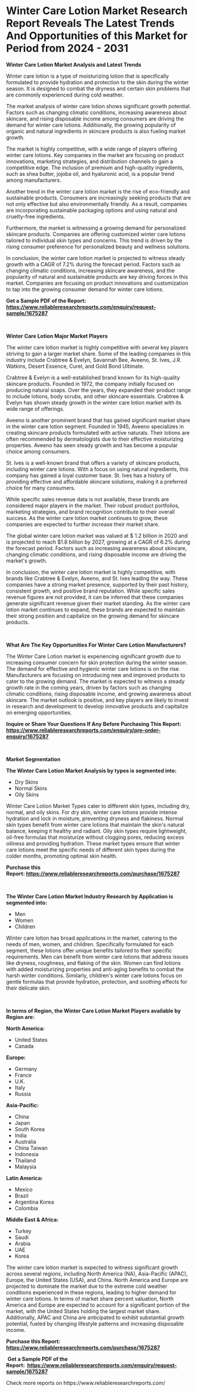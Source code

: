 <p><h1>Winter Care Lotion Market Research Report Reveals The Latest Trends And Opportunities of this Market for Period from 2024 - 2031</h1></p><p><strong>Winter Care Lotion Market Analysis and Latest Trends</strong></p>
<p><p>Winter care lotion is a type of moisturizing lotion that is specifically formulated to provide hydration and protection to the skin during the winter season. It is designed to combat the dryness and certain skin problems that are commonly experienced during cold weather.</p><p>The market analysis of winter care lotion shows significant growth potential. Factors such as changing climatic conditions, increasing awareness about skincare, and rising disposable income among consumers are driving the demand for winter care lotions. Additionally, the growing popularity of organic and natural ingredients in skincare products is also fueling market growth.</p><p>The market is highly competitive, with a wide range of players offering winter care lotions. Key companies in the market are focusing on product innovations, marketing strategies, and distribution channels to gain a competitive edge. The inclusion of premium and high-quality ingredients, such as shea butter, jojoba oil, and hyaluronic acid, is a popular trend among manufacturers.</p><p>Another trend in the winter care lotion market is the rise of eco-friendly and sustainable products. Consumers are increasingly seeking products that are not only effective but also environmentally friendly. As a result, companies are incorporating sustainable packaging options and using natural and cruelty-free ingredients.</p><p>Furthermore, the market is witnessing a growing demand for personalized skincare products. Companies are offering customized winter care lotions tailored to individual skin types and concerns. This trend is driven by the rising consumer preference for personalized beauty and wellness solutions.</p><p>In conclusion, the winter care lotion market is projected to witness steady growth with a CAGR of 7.2% during the forecast period. Factors such as changing climatic conditions, increasing skincare awareness, and the popularity of natural and sustainable products are key driving forces in this market. Companies are focusing on product innovations and customization to tap into the growing consumer demand for winter care lotions.</p></p>
<p><strong>Get a Sample PDF of the Report:&nbsp; <a href="https://www.reliableresearchreports.com/enquiry/request-sample/1675287">https://www.reliableresearchreports.com/enquiry/request-sample/1675287</a></strong></p>
<p>&nbsp;</p>
<p><strong>Winter Care Lotion Major Market Players</strong></p>
<p><p>The winter care lotion market is highly competitive with several key players striving to gain a larger market share. Some of the leading companies in this industry include Crabtree & Evelyn, Savannah Bee, Aveeno, St. Ives, J.R. Watkins, Desert Essence, Curel, and Gold Bond Ultimate.</p><p>Crabtree & Evelyn is a well-established brand known for its high-quality skincare products. Founded in 1972, the company initially focused on producing natural soaps. Over the years, they expanded their product range to include lotions, body scrubs, and other skincare essentials. Crabtree & Evelyn has shown steady growth in the winter care lotion market with its wide range of offerings.</p><p>Aveeno is another prominent brand that has gained significant market share in the winter care lotion segment. Founded in 1945, Aveeno specializes in creating skincare products formulated with active naturals. Their lotions are often recommended by dermatologists due to their effective moisturizing properties. Aveeno has seen steady growth and has become a popular choice among consumers.</p><p>St. Ives is a well-known brand that offers a variety of skincare products, including winter care lotions. With a focus on using natural ingredients, this company has gained a loyal customer base. St. Ives has a history of providing effective and affordable skincare solutions, making it a preferred choice for many consumers.</p><p>While specific sales revenue data is not available, these brands are considered major players in the market. Their robust product portfolios, marketing strategies, and brand recognition contribute to their overall success. As the winter care lotion market continues to grow, these companies are expected to further increase their market share.</p><p>The global winter care lotion market was valued at $ 1.2 billion in 2020 and is projected to reach $1.8 billion by 2027, growing at a CAGR of 6.2% during the forecast period. Factors such as increasing awareness about skincare, changing climatic conditions, and rising disposable income are driving the market's growth.</p><p>In conclusion, the winter care lotion market is highly competitive, with brands like Crabtree & Evelyn, Aveeno, and St. Ives leading the way. These companies have a strong market presence, supported by their past history, consistent growth, and positive brand reputation. While specific sales revenue figures are not provided, it can be inferred that these companies generate significant revenue given their market standing. As the winter care lotion market continues to expand, these brands are expected to maintain their strong position and capitalize on the growing demand for skincare products.</p></p>
<p>&nbsp;</p>
<p><strong>What Are The Key Opportunities For Winter Care Lotion Manufacturers?</strong></p>
<p><p>The Winter Care Lotion market is experiencing significant growth due to increasing consumer concern for skin protection during the winter season. The demand for effective and hygienic winter care lotions is on the rise. Manufacturers are focusing on introducing new and improved products to cater to the growing demand. The market is expected to witness a steady growth rate in the coming years, driven by factors such as changing climatic conditions, rising disposable income, and growing awareness about skincare. The market outlook is positive, and key players are likely to invest in research and development to develop innovative products and capitalize on emerging opportunities.</p></p>
<p><strong>Inquire or Share Your Questions If Any Before Purchasing This Report: <a href="https://www.reliableresearchreports.com/enquiry/pre-order-enquiry/1675287">https://www.reliableresearchreports.com/enquiry/pre-order-enquiry/1675287</a></strong></p>
<p>&nbsp;</p>
<p><strong>Market Segmentation</strong></p>
<p><strong>The Winter Care Lotion Market Analysis by types is segmented into:</strong></p>
<p><ul><li>Dry Skins</li><li>Normal Skins</li><li>Oily Skins</li></ul></p>
<p><p>Winter Care Lotion Market Types cater to different skin types, including dry, normal, and oily skins. For dry skin, winter care lotions provide intense hydration and lock in moisture, preventing dryness and flakiness. Normal skin types benefit from winter care lotions that maintain the skin's natural balance, keeping it healthy and radiant. Oily skin types require lightweight, oil-free formulas that moisturize without clogging pores, reducing excess oiliness and providing hydration. These market types ensure that winter care lotions meet the specific needs of different skin types during the colder months, promoting optimal skin health.</p></p>
<p><strong>Purchase this Report:&nbsp;<a href="https://www.reliableresearchreports.com/purchase/1675287">https://www.reliableresearchreports.com/purchase/1675287</a></strong></p>
<p>&nbsp;</p>
<p><strong>The Winter Care Lotion Market Industry Research by Application is segmented into:</strong></p>
<p><ul><li>Men</li><li>Women</li><li>Children</li></ul></p>
<p><p>Winter care lotion has broad applications in the market, catering to the needs of men, women, and children. Specifically formulated for each segment, these lotions offer unique benefits tailored to their specific requirements. Men can benefit from winter care lotions that address issues like dryness, roughness, and flaking of the skin. Women can find lotions with added moisturizing properties and anti-aging benefits to combat the harsh winter conditions. Similarly, children's winter care lotions focus on gentle formulas that provide hydration, protection, and soothing effects for their delicate skin.</p></p>
<p>&nbsp;</p>
<p><strong>In terms of Region, the Winter Care Lotion Market Players available by Region are:</strong></p>
<p>
    <p> <strong> North America: </strong>
        <ul>
            <li>United States</li>
            <li>Canada</li>
        </ul>
        </p> 
    <p> <strong> Europe: </strong>
        <ul>
            <li>Germany</li>
            <li>France</li>
            <li>U.K.</li>
            <li>Italy</li>
            <li>Russia</li>
        </ul>
        </p> 
    <p> <strong> Asia-Pacific: </strong>
        <ul>
            <li>China</li>
            <li>Japan</li>
            <li>South Korea</li>
            <li>India</li>
            <li>Australia</li>
            <li>China Taiwan</li>
            <li>Indonesia</li>
            <li>Thailand</li>
            <li>Malaysia</li>
        </ul>
        </p> 
    <p> <strong> Latin America: </strong>
        <ul>
            <li>Mexico</li>
            <li>Brazil</li>
            <li>Argentina Korea</li>
            <li>Colombia</li>
        </ul>
        </p> 
    <p> <strong> Middle East & Africa: </strong>
        <ul>
            <li>Turkey</li>
            <li>Saudi</li>
            <li>Arabia</li>
            <li>UAE</li>
            <li>Korea</li>
        </ul>
    </p>
    </p>
<p><p>The winter care lotion market is expected to witness significant growth across several regions, including North America (NA), Asia-Pacific (APAC), Europe, the United States (USA), and China. North America and Europe are projected to dominate the market due to the extreme cold weather conditions experienced in these regions, leading to higher demand for winter care lotions. In terms of market share percent valuation, North America and Europe are expected to account for a significant portion of the market, with the United States holding the largest market share. Additionally, APAC and China are anticipated to exhibit substantial growth potential, fueled by changing lifestyle patterns and increasing disposable income.</p></p>
<p><strong>Purchase this Report: <a href="https://www.reliableresearchreports.com/purchase/1675287">https://www.reliableresearchreports.com/purchase/1675287</a></strong></p>
<p>&nbsp;<strong>Get a Sample PDF of the Report:&nbsp;&nbsp;<a href="https://www.reliableresearchreports.com/enquiry/request-sample/1675287">https://www.reliableresearchreports.com/enquiry/request-sample/1675287</a></strong></p>
<p><strong></strong></p>
<p>Check more reports on https://www.reliableresearchreports.com/</p>